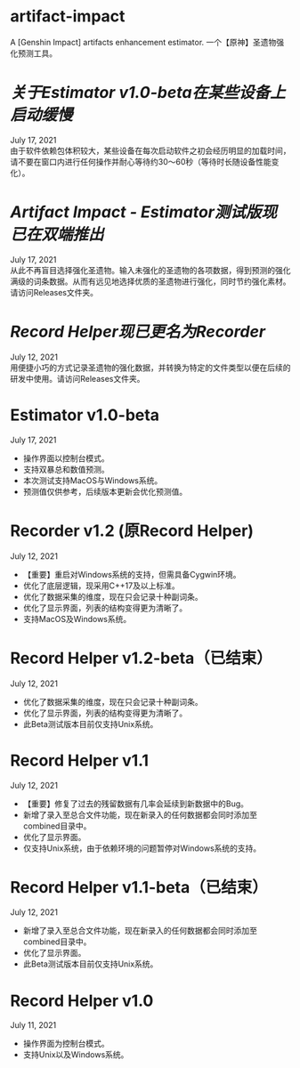 # artifact-impact
A [Genshin Impact] artifacts enhancement estimator. 一个【原神】圣遗物强化预测工具。

# _关于Estimator v1.0-beta在某些设备上启动缓慢_
July 17, 2021\
由于软件依赖包体积较大，某些设备在每次启动软件之初会经历明显的加载时间，请不要在窗口内进行任何操作并耐心等待约30～60秒（等待时长随设备性能变化）。

# _Artifact Impact - Estimator测试版现已在双端推出_
July 17, 2021\
从此不再盲目选择强化圣遗物。输入未强化的圣遗物的各项数据，得到预测的强化满级的词条数据。从而有远见地选择优质的圣遗物进行强化，同时节约强化素材。请访问Releases文件夹。

# _Record Helper现已更名为Recorder_
July 12, 2021\
用便捷小巧的方式记录圣遗物的强化数据，并转换为特定的文件类型以便在后续的研发中使用。请访问Releases文件夹。

# Estimator v1.0-beta
July 17, 2021
- 操作界面以控制台模式。
- 支持双暴总和数值预测。
- 本次测试支持MacOS与Windows系统。
- 预测值仅供参考，后续版本更新会优化预测值。

# Recorder v1.2 (原Record Helper)
July 12, 2021
- 【重要】重启对Windows系统的支持，但需具备Cygwin环境。
- 优化了底层逻辑，现采用C++17及以上标准。
- 优化了数据采集的维度，现在只会记录十种副词条。
- 优化了显示界面，列表的结构变得更为清晰了。
- 支持MacOS及Windows系统。

# Record Helper v1.2-beta（已结束）
July 12, 2021
- 优化了数据采集的维度，现在只会记录十种副词条。
- 优化了显示界面，列表的结构变得更为清晰了。
- 此Beta测试版本目前仅支持Unix系统。

# Record Helper v1.1
July 12, 2021
- 【重要】修复了过去的残留数据有几率会延续到新数据中的Bug。
- 新增了录入至总合文件功能，现在新录入的任何数据都会同时添加至combined目录中。
- 优化了显示界面。
- 仅支持Unix系统，由于依赖环境的问题暂停对Windows系统的支持。

# Record Helper v1.1-beta（已结束）
July 12, 2021
- 新增了录入至总合文件功能，现在新录入的任何数据都会同时添加至combined目录中。
- 优化了显示界面。
- 此Beta测试版本目前仅支持Unix系统。

# Record Helper v1.0
July 11, 2021
- 操作界面为控制台模式。
- 支持Unix以及Windows系统。
